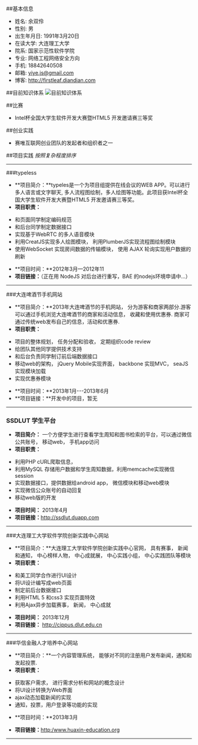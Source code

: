 ##基本信息
* 姓名:   	余双伶
* 性别:		男
* 出生年月日: 	1991年3月20日
* 在读大学:	大连理工大学
* 院系:		国家示范性软件学院
* 专业:		网络工程网络安全方向
* 手机:		18842640508
* 邮箱:		<yiye.js@gmail.com>
* 博客:		<http://firstleaf.diandian.com>

##目前知识体系
![目前知识体系](http://pan.baidu.com/share/link?shareid=383801&uk=2819113184)

##比赛
* Intel杯全国大学生软件开发大赛暨HTML5 开发邀请赛三等奖

##创业实践
* 赛唯互联网创业团队的发起者和组织者之一

##项目实践
*按照复杂程度排序*

***
###typeless
+ **项目简介：**typeles是一个为项目组提供在线会议的WEB APP。可以进行多人语言或文字聊天, 多人流程图绘制，多人绘图等功能。此项目获Intel杯全国大学生软件开发大赛暨HTML5 开发邀请赛三等奖。
+ **项目职责：**
 - 和页面同学制定编码规范
 - 和后台同学制定数据接口
 - 实现基于WebRTC 的多人语音模块
 - 利用CreatJS实现多人绘图模块， 利用PlumberJS实现流程图绘制模块
 - 使用WebSocket 实现房间数据的传输模块， 使用 AJAX 轮询实现用户数据的刷新
+ **项目时间：**2012年3月—2012年11
+ **项目链接：**（正在用 NodeJS 对后台进行重写，BAE 的nodejs环境申请中...）

***
###大连啤酒节手机网站
+ **项目简介：**2013年大连啤酒节的手机网站， 分为游客和商家两部分.游客可以通过手机浏览大连啤酒节的商家和活动信息， 收藏和使用优惠券. 商家可通过传统web发布自己的信息，活动和优惠券.
+ **项目职责：**
 - 项目的整体规划， 任务分配和验收， 定期组织code review  
 - 给团队其他同学提供技术支持
 - 和后台负责同学制订前后端数据接口
 - 移动web的架构， jQuery Mobile实现界面， backbone 实现MVC， seaJS实现模块加载
 - 实现优惠券模块
+ **项目时间：**2013年1月---2013年6月
+ **项目链接：**开发中的项目，暂无

***
### SSDLUT 学生平台
+ **项目简介：** 一个方便学生进行查看学生周知和图书检索的平台，可以通过微信公共账号， 移动web， 手机app访问
+ **项目职责：**
 - 利用PHP cURL爬取信息， 
 - 利用MySQL 存储用户数据和学生周知数据，利用memcache实现微信session 
 - 实现数据接口，提供数据给android app， 微信模块和移动web模块
 - 实现微信公众账号的自动回复
 - 移动web版的开发
+ **项目时间：** 2013年4月
+ **项目链接：**<http://ssdlut.duapp.com>

***
###大连理工大学软件学院创新实践中心网站
+ **项目简介：**大连理工大学软件学院创新实践中心官网， 具有赛事， 新闻和通知， 中心榜样人物， 中心成就展， 中心实践小组， 中心实践团队等模块
+ **项目职责：**
 - 和美工同学合作进行UI设计
 - 将UI设计编写成web页面
 - 制定前后台数据接口
 - 利用HTML 5 和css3 实现页面特效
 - 利用Ajax异步加载赛事， 新闻， 中心成就
+ **项目时间：** 2013年12月
+ **项目链接：** <http://cippus.dlut.edu.cn>

***
###华信金融人才培养中心网站
+ **项目简介：**一个内容管理系统， 能够对不同的注册用户发布新闻，通知和发起投票.
+ **项目职责：**
 - 获取客户需求， 进行需求分析和网站的概念设计
 - 将UI设计转换为Web界面
 - ajax动态加载新闻的实现
 - 通知，投票，用户登录等功能的实现
+ **项目时间：**2013年3月

+ **项目链接：**<http:/www.huaxin-education.org>
***

